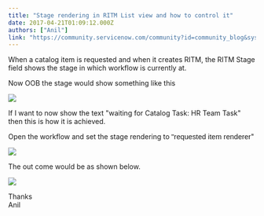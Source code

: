 ```yaml
---
title: "Stage rendering in RITM List view and how to control it"
date: 2017-04-21T01:09:12.000Z
authors: ["Anil"]
link: "https://community.servicenow.com/community?id=community_blog&sys_id=3cecea65dbd0dbc01dcaf3231f961967"
---
```

<p>When a catalog item is requested and when it creates RITM, the RITM Stage field shows the stage in which workflow is currently at.</p><p>Now OOB the stage would show something like this</p><p></p><p><img  class="image-1 jive-image" src="a851e502dbdcd344e9737a9e0f961949.iix" style="max-width: 1200px; max-height: 900px;"/></p><p></p><p>If I want to now show the text "waiting for Catalog Task: HR Team Task" then this is how it is achieved.</p><p>Open the workflow and set the stage rendering to <span style="font-size: 11.0pt; font-family: 'Calibri',sans-serif;">"requested item renderer</span>" </p><p></p><p><img  class="image-3 jive-image" src="0cf65886dbd41f048c8ef4621f961916.iix" style="max-width: 1200px; max-height: 900px;"/></p><p>The out come would be as shown below.</p><p><img  class="image-2 jive-image" src="c48b30cadb1c9344e9737a9e0f9619b7.iix" style="max-width: 1200px; max-height: 900px;"/></p><p></p><p>Thanks<br/>Anil</p>